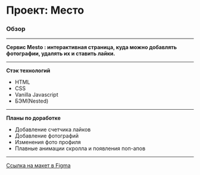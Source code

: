 # Проект: Место

### Обзор
-----
**Cервис Mesto : интерактивная страница, куда можно добавлять фотографии, удалять их и ставить лайки.**

-----
**Стэк технологий**
* HTML
* CSS
* Vanilla Javascript
* БЭМ(Nested)
-----
**Планы по доработке**
* Добавление счетчика лайков
* Добавление фотографий
* Изменения фото профиля
* Плавные анимации скролла и появления поп-апов
----
[Ссылка на макет в Figma](https://www.figma.com/file/2cn9N9jSkmxD84oJik7xL7/JavaScript.-Sprint-4?node-id=0%3A1)
